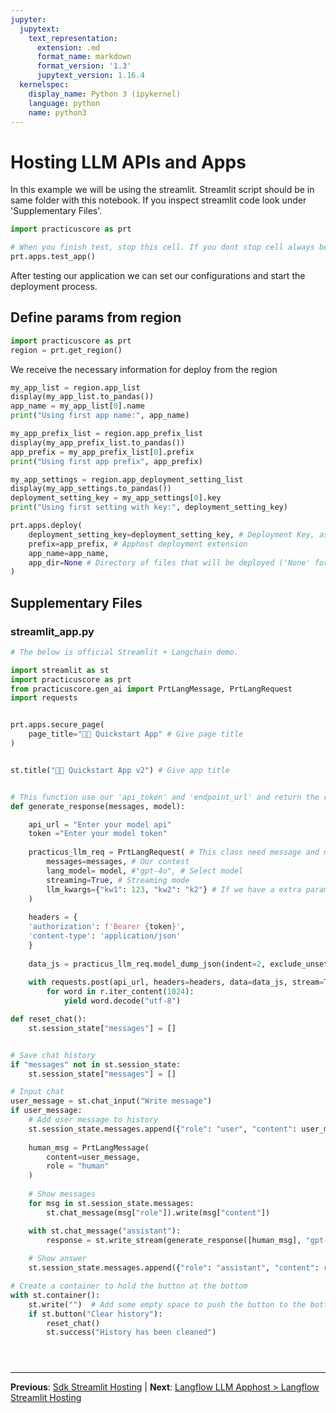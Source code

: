 ```yaml
---
jupyter:
  jupytext:
    text_representation:
      extension: .md
      format_name: markdown
      format_version: '1.3'
      jupytext_version: 1.16.4
  kernelspec:
    display_name: Python 3 (ipykernel)
    language: python
    name: python3
---
```


# Hosting LLM APIs and Apps


In this example we will be using the streamlit. Streamlit script should be in same folder with this notebook. If you inspect streamlit code look under 'Supplementary Files'.

```python
import practicuscore as prt
```

```python
# When you finish test, stop this cell. If you dont stop cell always be open.
prt.apps.test_app()
```

After testing our application we can set our configurations and start the deployment process.


## Define params from region

```python
import practicuscore as prt
region = prt.get_region()

```

We receive the necessary information for deploy from the region

```python
my_app_list = region.app_list
display(my_app_list.to_pandas())
app_name = my_app_list[0].name
print("Using first app name:", app_name)
```

```python
my_app_prefix_list = region.app_prefix_list
display(my_app_prefix_list.to_pandas())
app_prefix = my_app_prefix_list[0].prefix
print("Using first app prefix", app_prefix)
```

```python
my_app_settings = region.app_deployment_setting_list
display(my_app_settings.to_pandas())
deployment_setting_key = my_app_settings[0].key
print("Using first setting with key:", deployment_setting_key)
```

```python
prt.apps.deploy(
    deployment_setting_key=deployment_setting_key, # Deployment Key, ask admin for deployment key
    prefix=app_prefix, # Apphost deployment extension
    app_name=app_name, 
    app_dir=None # Directory of files that will be deployed ('None' for current directory)
)
```


## Supplementary Files

### streamlit_app.py
```python
# The below is official Streamlit + Langchain demo.

import streamlit as st
import practicuscore as prt
from practicuscore.gen_ai import PrtLangMessage, PrtLangRequest
import requests


prt.apps.secure_page(
    page_title="🦜🔗 Quickstart App" # Give page title
)


st.title("🦜🔗 Quickstart App v2") # Give app title


# This function use our 'api_token' and 'endpoint_url' and return the response.
def generate_response(messages, model):

    api_url = "Enter your model api"
    token ="Enter your model token"
    
    practicus_llm_req = PrtLangRequest( # This class need message and model and if u want to stream u should change streaming value false to true
        messages=messages, # Our contest
        lang_model= model, #"gpt-4o", # Select model
        streaming=True, # Streaming mode
        llm_kwargs={"kw1": 123, "kw2": "k2"} # If we have a extra parameters at model.py we can add them here 
    )
    
    headers = {
    'authorization': f'Bearer {token}',
    'content-type': 'application/json'
    }
  
    data_js = practicus_llm_req.model_dump_json(indent=2, exclude_unset=True) # Convert our returned parameter to json
    
    with requests.post(api_url, headers=headers, data=data_js, stream=True) as r: 
        for word in r.iter_content(1024):
            yield word.decode("utf-8")

def reset_chat():
    st.session_state["messages"] = []


# Save chat history
if "messages" not in st.session_state:
    st.session_state["messages"] = []

# Input chat
user_message = st.chat_input("Write message")
if user_message:
    # Add user message to history
    st.session_state.messages.append({"role": "user", "content": user_message})
    
    human_msg = PrtLangMessage(
        content=user_message,
        role = "human"
    )
    
    # Show messages
    for msg in st.session_state.messages:
        st.chat_message(msg["role"]).write(msg["content"])

    with st.chat_message("assistant"):
        response = st.write_stream(generate_response([human_msg], "gpt-4o"))
    
    # Show answer
    st.session_state.messages.append({"role": "assistant", "content": response})

# Create a container to hold the button at the bottom
with st.container():
    st.write("")  # Add some empty space to push the button to the bottom
    if st.button("Clear history"):
        reset_chat()
        st.success("History has been cleaned")





```


---

**Previous**: [Sdk Streamlit Hosting](../non-stream/sdk-streamlit-hosting.md) | **Next**: [Langflow LLM Apphost > Langflow Streamlit Hosting](../../langflow-llm-apphost/langflow-streamlit-hosting.md)
